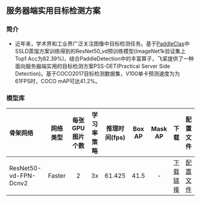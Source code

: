 ## 服务器端实用目标检测方案

### 简介

* 近年来，学术界和工业界广泛关注图像中目标检测任务。基于[PaddleClas](https://github.com/PaddlePaddle/PaddleClas)中SSLD蒸馏方案训练得到的ResNet50_vd预训练模型(ImageNet1k验证集上Top1 Acc为82.39%)，结合PaddleDetection中的丰富算子，飞桨提供了一种面向服务器端实用的目标检测方案PSS-DET(Practical Server Side Detection)。基于COCO2017目标检测数据集，V100单卡预测速度为为61FPS时，COCO mAP可达41.2%。


### 模型库

| 骨架网络             | 网络类型       | 每张GPU图片个数 | 学习率策略 |推理时间(fps) | Box AP | Mask AP |                           下载                          | 配置文件 |
| :---------------------- | :-------------:  | :-------: | :-----: | :------------: | :----: | :-----: | :-------------: | :-----: |
| ResNet50-vd-FPN-Dcnv2         | Faster     |     2     |   3x    |     61.425     |  41.5  |    -    | [下载链接](https://paddledet.bj.bcebos.com/models/faster_rcnn_enhance_3x_coco.pdparams) | [配置文件](https://github.com/PaddlePaddle/PaddleDetection/tree/release/2.4/configs/rcnn_enhance/faster_rcnn_enhance_3x_coco.yml) |
